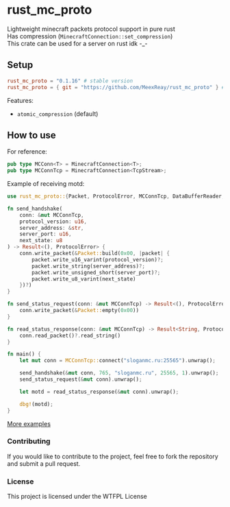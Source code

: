 # rust_mc_proto
Lightweight minecraft packets protocol support in pure rust \
Has compression (`MinecraftConnection::set_compression`) \
This crate can be used for a server on rust idk -_-

## Setup

```toml
rust_mc_proto = "0.1.16" # stable version
rust_mc_proto = { git = "https://github.com/MeexReay/rust_mc_proto" } # unstable version
```

Features:
- `atomic_compression` (default)

## How to use

For reference:
```rust
pub type MCConn<T> = MinecraftConnection<T>;
pub type MCConnTcp = MinecraftConnection<TcpStream>;
```

Example of receiving motd:

```rust
use rust_mc_proto::{Packet, ProtocolError, MCConnTcp, DataBufferReader, DataBufferWriter};

fn send_handshake(
    conn: &mut MCConnTcp,
    protocol_version: u16,
    server_address: &str,
    server_port: u16,
    next_state: u8
) -> Result<(), ProtocolError> {
    conn.write_packet(&Packet::build(0x00, |packet| {
        packet.write_u16_varint(protocol_version)?;
        packet.write_string(server_address)?;
        packet.write_unsigned_short(server_port)?;
        packet.write_u8_varint(next_state)
    })?)
}

fn send_status_request(conn: &mut MCConnTcp) -> Result<(), ProtocolError> {
    conn.write_packet(&Packet::empty(0x00))
}

fn read_status_response(conn: &mut MCConnTcp) -> Result<String, ProtocolError> {
    conn.read_packet()?.read_string()
}

fn main() {
    let mut conn = MCConnTcp::connect("sloganmc.ru:25565").unwrap();

    send_handshake(&mut conn, 765, "sloganmc.ru", 25565, 1).unwrap();
    send_status_request(&mut conn).unwrap();

    let motd = read_status_response(&mut conn).unwrap();

    dbg!(motd);
}
```

[More examples](https://github.com/MeexReay/rust_mc_proto/tree/main/examples)

### Contributing

If you would like to contribute to the project, feel free to fork the repository and submit a pull request.

### License
This project is licensed under the WTFPL License